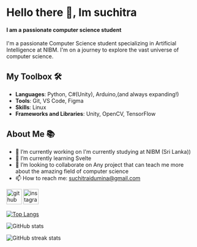 # Hello there 👋, Im suchitra
#### I am a passionate computer science student 
I'm a passionate Computer Science student specializing in Artificial Intelligence at NIBM. I'm on a journey to explore the vast universe of computer science.


## My Toolbox 🛠️

- **Languages**: Python, C#(Unity), Arduino,(and always expanding!)
- **Tools**: Git, VS Code, Figma
- **Skills**: Linux
- **Frameworks and Libraries**: Unity, OpenCV, TensorFlow

## About Me 📚

- 🔭 I’m currently working on I'm currently studying at NIBM (Sri Lanka)) 
- 🌱 I’m currently learning Svelte 
- 👯 I’m looking to collaborate on Any project that can teach me more about the amazing field of computer science 
- 📫 How to reach me: suchitraidumina@gmail.com 

[<img src='https://cdn.jsdelivr.net/npm/simple-icons@3.0.1/icons/github.svg' alt='github' height='40'>](https://github.com/Suchitra-idu)  [<img src='https://cdn.jsdelivr.net/npm/simple-icons@3.0.1/icons/instagram.svg' alt='instagram' height='40'>](https://www.instagram.com/https://www.instagram.com/suchitra_idumina//)  

[![Top Langs](https://github-readme-stats.vercel.app/api/top-langs/?username=Suchitra-idu&theme=radical)](https://github.com/anuraghazra/github-readme-stats)

![GitHub stats](https://github-readme-stats.vercel.app/api?username=Suchitra-idu&show_icons=true&theme=radical)  

![GitHub streak stats](https://streak-stats.demolab.com/?user=Suchitra-idu&theme=radical)  

